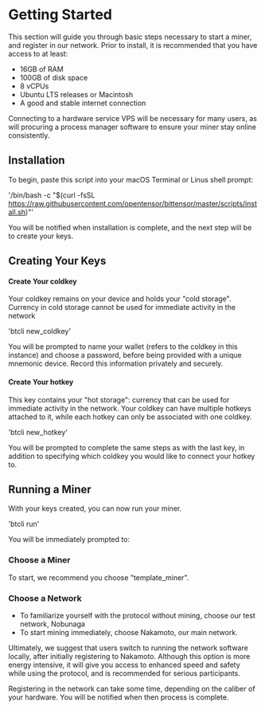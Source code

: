 # Getting Started

This section will guide you through basic steps necessary to start a miner, and register in our network. Prior to install, it is recommended that you have access to at least: 

- 16GB of RAM 
- 100GB of disk space
- 8 vCPUs 
- Ubuntu LTS releases or Macintosh 
- A good and stable internet connection 

Connecting to a hardware service VPS will be necessary for many users, as will procuring a process manager software to ensure your miner stay online consistently. 

## Installation

To begin, paste this script into your macOS Terminal or Linus shell prompt: 

'/bin/bash -c "$(curl -fsSL https://raw.githubusercontent.com/opentensor/bittensor/master/scripts/install.sh)"'

You will be notified when installation is complete, and the next step will be to create your keys. 


## Creating Your Keys

#### Create Your coldkey

Your coldkey remains on your device and holds your "cold storage". Currency in cold storage cannot be used for immediate activity in the network 

'btcli new_coldkey'

You will be prompted to name your wallet (refers to the coldkey in this instance) and choose a password, before being provided with a unique mnemonic device. Record this information privately and securely. 

#### Create Your hotkey

This key contains your "hot storage": currency that can be used for immediate activity in the network. Your coldkey can have multiple hotkeys attached to it,  while each hotkey can only be associated with one coldkey. 

'btcli new_hotkey'

You will be prompted to complete the same steps as with the last key, in addition to specifying which coldkey you would like to connect your hotkey to. 

## Running a Miner

With your keys created, you can now run your miner. 

'btcli run'

You will be immediately prompted to: 

### Choose a Miner

To start, we recommend you choose "template_miner". 


### Choose a Network

- To familiarize yourself with the protocol without mining, choose our test network, Nobunaga
- To start mining immediately, choose Nakamoto, our main network. 

Ultimately, we suggest that users switch to running the network software locally, after initially registering to Nakamoto. Although this option is more energy intensive, it will give you access to enhanced speed and safety while using the protocol, and is recommended for serious participants. 

Registering in the network can take some time, depending on the caliber of your hardware. You will be notified when then process is complete. 



